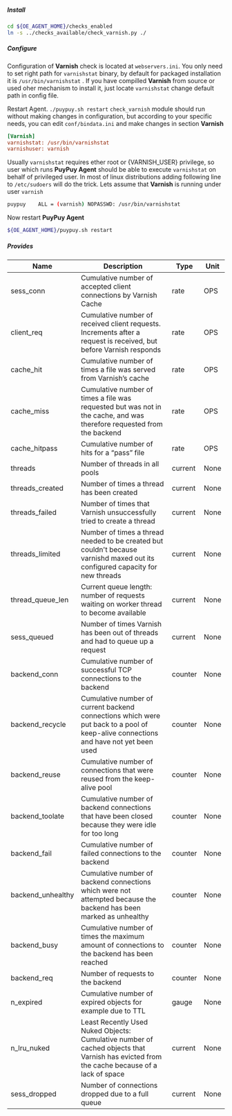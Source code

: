 ##### **Install**

```bash
cd ${OE_AGENT_HOME}/checks_enabled
ln -s ../checks_available/check_varnish.py ./
```

##### **Configure**

Configuration of **Varnish** check is located at `webservers.ini`. 
You only need to set right path for ```varnishstat``` binary, by default for packaged installation it is ```/usr/bin/varnishstat``` .
If you have compilled **Varnish** from source or used oher mechanism to install it, just locate ```varnishstat``` change default path in config file. 

Restart Agent. `./puypuy.sh restart`
`check_varnish` module should run without making changes in configuration, but according to your specific needs, you can edit `conf/bindata.ini` and make changes in section **Varnish**

```ini
[Varnish]
varnishstat: /usr/bin/varnishstat
varnishuser: varnish
```

Usually ```varnishstat``` requires ether root or {VARNISH_USER} privilege, 
so user which runs **PuyPuy Agent** should be able to execute ```varnishstat```  on behalf of privileged user. 
In most of linux distributions adding following line to ```/etc/sudoers``` will do the trick. Lets assume that **Varnish** is running under user ```varnish```

```bash
puypuy    ALL = (varnish) NOPASSWD: /usr/bin/varnishstat
```

Now restart **PuyPuy Agent** 

```bash
${OE_AGENT_HOME}/puypuy.sh restart
```

##### **Provides**

| Name  | Description | Type | Unit|
| ------------- | ------------- |------------- |------------- |
|sess_conn|Cumulative number of accepted client connections by Varnish Cache|rate| OPS|
|client_req|Cumulative number of received client requests. Increments after a request is received, but before Varnish responds|rate| OPS|
|cache_hit|Cumulative number of times a file was served from Varnish’s cache|rate| OPS|
|cache_miss|Cumulative number of times a file was requested but was not in the cache, and was therefore requested from the backend|rate| OPS|
|cache_hitpass|Cumulative number of hits for a “pass” file|rate| OPS|
|threads|Number of threads in all pools|current |None|
|threads_created|Number of times a thread has been created|current |None|
|threads_failed|Number of times that Varnish unsuccessfully tried to create a thread|current |None|
|threads_limited|Number of times a thread needed to be created but couldn't because varnishd maxed out its configured capacity for new threads|current |None|
|thread_queue_len|Current queue length: number of requests waiting on worker thread to become available|current |None|
|sess_queued|Number of times Varnish has been out of threads and had to queue up a request|current |None|
|backend_conn|Cumulative number of successful TCP connections to the backend|counter |None|
|backend_recycle|Cumulative number of current backend connections which were put back to a pool of keep-alive connections and have not yet been used|counter |None|
|backend_reuse|Cumulative number of connections that were reused from the keep-alive pool|counter |None|
|backend_toolate|Cumulative number of backend connections that have been closed because they were idle for too long|counter |None|
|backend_fail|Cumulative number of failed connections to the backend|counter |None|
|backend_unhealthy|Cumulative number of backend connections which were not attempted because the backend has been marked as unhealthy|counter |None|
|backend_busy|Cumulative number of times the maximum amount of connections to the backend has been reached|counter |None|
|backend_req|Number of requests to the backend|counter |None|
|n_expired|Cumulative number of expired objects for example due to TTL|gauge|None|
|n_lru_nuked|Least Recently Used Nuked Objects: Cumulative number of cached objects that Varnish has evicted from the cache because of a lack of space|current |None|
|sess_dropped|Number of connections dropped due to a full queue|current |None|
